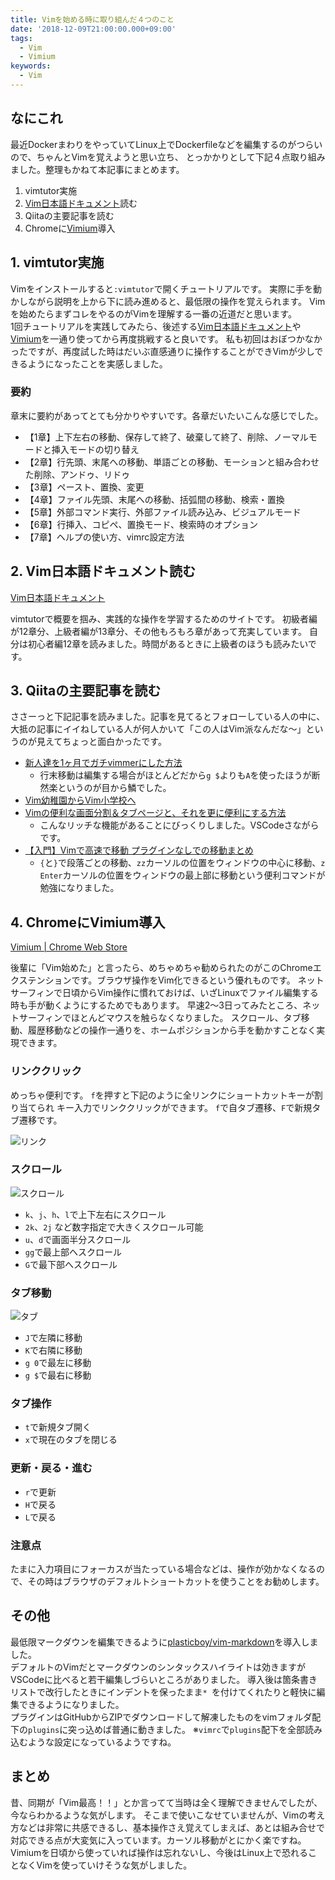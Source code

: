 ```yaml
---
title: Vimを始める時に取り組んだ４つのこと
date: '2018-12-09T21:00:00.000+09:00'
tags:
  - Vim
  - Vimium
keywords:
  - Vim
---
```


## なにこれ

最近DockerまわりをやっていてLinux上でDockerfileなどを編集するのがつらいので、ちゃんとVimを覚えようと思い立ち、
とっかかりとして下記４点取り組みました。整理もかねて本記事にまとめます。

1. vimtutor実施
2. [Vim日本語ドキュメント](https://vim-jp.org/vimdoc-ja/)読む
3. Qiitaの主要記事を読む
4. Chromeに[Vimium](https://chrome.google.com/webstore/detail/vimium/dbepggeogbaibhgnhhndojpepiihcmeb/related)導入


## 1. vimtutor実施

Vimをインストールすると`:vimtutor`で開くチュートリアルです。
実際に手を動かしながら説明を上から下に読み進めると、最低限の操作を覚えられます。
Vimを始めたらまずコレをやるのがVimを理解する一番の近道だと思います。<br />
1回チュートリアルを実践してみたら、後述する[Vim日本語ドキュメント](#2-vim日本語ドキュメント読む)や[Vimium](#4-chromeにvimium導入)を一通り使ってから再度挑戦すると良いです。
私も初回はおぼつかなかったですが、再度試した時はだいぶ直感通りに操作することができVimが少しできるようになったことを実感しました。


### 要約

章末に要約があってとても分かりやすいです。各章だいたいこんな感じでした。


* 【1章】上下左右の移動、保存して終了、破棄して終了、削除、ノーマルモードと挿入モードの切り替え
* 【2章】行先頭、末尾への移動、単語ごとの移動、モーションと組み合わせた削除、アンドゥ、リドゥ
* 【3章】ペースト、置換、変更 
* 【4章】ファイル先頭、末尾への移動、括弧間の移動、検索・置換
* 【5章】外部コマンド実行、外部ファイル読み込み、ビジュアルモード
* 【6章】行挿入、コピペ、置換モード、検索時のオプション
* 【7章】ヘルプの使い方、vimrc設定方法



## 2. Vim日本語ドキュメント読む

[Vim日本語ドキュメント](https://vim-jp.org/vimdoc-ja/)<br />

vimtutorで概要を掴み、実践的な操作を学習するためのサイトです。
初級者編が12章分、上級者編が13章分、その他もろもろ章があって充実しています。
自分は初心者編12章を読みました。時間があるときに上級者のほうも読みたいです。

## 3. Qiitaの主要記事を読む

ささーっと下記記事を読みました。記事を見てるとフォローしている人の中に、大抵の記事にイイねしている人が何人かいて「この人はVim派なんだな～」というのが見えてちょっと面白かったです。

* [新人達を1ヶ月でガチvimmerにした方法](https://qiita.com/nyantera/items/4bf29ca6f11bc797a9cb)
  * 行末移動は編集する場合がほとんどだから`g $`よりも`A`を使ったほうが断然楽というのが目から鱗でした。
* [Vim幼稚園からVim小学校へ](https://qiita.com/hachi8833/items/7beeee825c11f7437f54)
* [Vimの便利な画面分割＆タブページと、それを更に便利にする方法](https://qiita.com/tekkoc/items/98adcadfa4bdc8b5a6ca)
  * こんなリッチな機能があることにびっくりしました。VSCodeさながらです。
* [【入門】Vimで高速で移動 プラグインなしでの移動まとめ](https://qiita.com/takeharu/items/9d1c3577f8868f7b07b5)
  * `{`と`}`で段落ごとの移動、`zz`カーソルの位置をウィンドウの中心に移動、`z Enter`カーソルの位置をウィンドウの最上部に移動という便利コマンドが勉強になりました。


## 4. ChromeにVimium導入

[Vimium | Chrome Web Store](https://chrome.google.com/webstore/detail/vimium/dbepggeogbaibhgnhhndojpepiihcmeb/related)<br />

後輩に「Vim始めた」と言ったら、めちゃめちゃ勧められたのがこのChromeエクステンションです。ブラウザ操作をVim化できるという優れものです。
ネットサーフィンで日頃からVim操作に慣れておけば、いざLinuxでファイル編集する時も手が動くようにするためでもあります。
早速2～3日ってみたところ、ネットサーフィンでほとんどマウスを触らなくなりました。
スクロール、タブ移動、履歴移動などの操作一通りを、ホームポジションから手を動かすことなく実現できます。


### リンククリック

めっちゃ便利です。
`f`を押すと下記のように全リンクにショートカットキーが割り当てられ
キー入力でリンククリックができます。
`f`で自タブ遷移、`F`で新規タブ遷移です。

![リンク](./vimium-link.png)


### スクロール

![スクロール](./vimium-scroll.png)

* `k`、`j`、`h`、`l`で上下左右にスクロール
* `2k`、`2j` など数字指定で大きくスクロール可能
* `u`、`d`で画面半分スクロール
* `gg`で最上部へスクロール
* `G`で最下部へスクロール


### タブ移動

![タブ](./vimium-tab.png)

* `J`で左隣に移動
* `K`で右隣に移動
* `g 0`で最左に移動
* `g $`で最右に移動


### タブ操作

* `t`で新規タブ開く
* `x`で現在のタブを閉じる


### 更新・戻る・進む

* `r`で更新
* `H`で戻る
* `L`で戻る


### 注意点
たまに入力項目にフォーカスが当たっている場合などは、操作が効かなくなるので、その時はブラウザのデフォルトショートカットを使うことをお勧めします。



## その他

最低限マークダウンを編集できるように[plasticboy/vim-markdown](https://github.com/plasticboy/vim-markdown)を導入しました。<br />
デフォルトのVimだとマークダウンのシンタックスハイライトは効きますがVSCodeに比べると若干編集しづらいところがありました。
導入後は箇条書きリストで改行したときにインデントを保ったまま`* `を付けてくれたりと軽快に編集できるようになりました。<br />
プラグインはGitHubからZIPでダウンロードして解凍したものをvimフォルダ配下の`plugins`に突っ込めば普通に動きました。
※`vimrc`で`plugins`配下を全部読み込むような設定になっているようですね。


## まとめ

昔、同期が「Vim最高！！」とか言ってて当時は全く理解できませんでしたが、今ならわかるような気がします。
そこまで使いこなせていませんが、Vimの考え方などは非常に共感できるし、基本操作さえ覚えてしまえば、あとは組み合せで対応できる点が大変気に入っています。カーソル移動がとにかく楽ですね。<br />
Vimiumを日頃から使っていれば操作は忘れないし、今後はLinux上で恐れることなくVimを使っていけそうな気がしました。